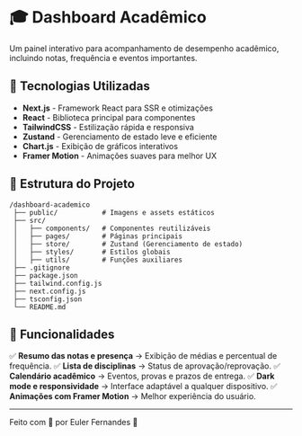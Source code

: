 # 🎓 Dashboard Acadêmico

Um painel interativo para acompanhamento de desempenho acadêmico, incluindo notas, frequência e eventos importantes.

## 🚀 Tecnologias Utilizadas
- **Next.js** - Framework React para SSR e otimizações
- **React** - Biblioteca principal para componentes
- **TailwindCSS** - Estilização rápida e responsiva
- **Zustand** - Gerenciamento de estado leve e eficiente
- **Chart.js** - Exibição de gráficos interativos
- **Framer Motion** - Animações suaves para melhor UX

## 📂 Estrutura do Projeto
```
/dashboard-academico
 ├── public/           # Imagens e assets estáticos
 ├── src/
 │   ├── components/   # Componentes reutilizáveis
 │   ├── pages/        # Páginas principais
 │   ├── store/        # Zustand (Gerenciamento de estado)
 │   ├── styles/       # Estilos globais
 │   ├── utils/        # Funções auxiliares
 ├── .gitignore
 ├── package.json
 ├── tailwind.config.js
 ├── next.config.js
 ├── tsconfig.json
 └── README.md
```


## 🎯 Funcionalidades
✅ **Resumo das notas e presença** → Exibição de médias e percentual de frequência.
✅ **Lista de disciplinas** → Status de aprovação/reprovação.
✅ **Calendário acadêmico** → Eventos, provas e prazos de entrega.
✅ **Dark mode e responsividade** → Interface adaptável a qualquer dispositivo.
✅ **Animações com Framer Motion** → Melhor experiência do usuário.


---

Feito com 💙 por Euler Fernandes 🚀

